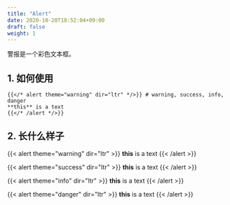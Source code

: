 ```yaml
---
title: "Alert"
date: 2020-10-20T18:52:04+09:00
draft: false
weight: 1
---
```


警报是一个彩色文本框。

## 1. 如何使用

```
{{</* alert theme="warning" dir="ltr" */>}} # warning, success, info, danger
**this** is a text
{{</* /alert */>}}
```

## 2. 长什么样子

{{< alert theme="warning" dir="ltr" >}}
**this** is a text
{{< /alert >}}

{{< alert theme="success" dir="ltr" >}}
**this** is a text
{{< /alert >}}

{{< alert theme="info" dir="ltr" >}}
**this** is a text
{{< /alert >}}

{{< alert theme="danger" dir="ltr" >}}
**this** is a text
{{< /alert >}}
